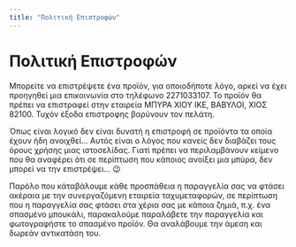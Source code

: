 ```yaml
---
title: "Πολιτική Επιστροφών"
---
```


# Πολιτική Επιστροφών

Μπορείτε να επιστρέψετε ένα προϊόν, για οποιοδήποτε λόγο, αρκεί να έχει προηγηθεί μια επικοινωνία στο τηλέφωνο 2271033107. Το προϊόν θα πρέπει να επιστραφεί στην εταιρεία ΜΠΥΡΑ ΧΙΟΥ ΙΚΕ, ΒΑΒΥΛΟΙ, ΧΙΟΣ 82100. Τυχόν έξοδα επιστροφης βαρύνουν τον πελάτη.

Όπως είναι λογικό δεν είναι δυνατή η επιστροφή σε προϊόντα τα οποία έχουν ήδη ανοιχθεί… Αυτός είναι ο λόγος που κανείς δεν διαβάζει τους όρους χρήσης μιας ιστοσελίδας. Γιατί πρέπει να περιλαμβάνουν κείμενο που θα αναφέρει ότι σε περίπτωση που κάποιος ανοίξει μια μπύρα, δεν μπορεί να την επιστρέψει… 😉

Παρόλο που κάταβάλουμε κάθε προσπάθεια η παραγγελία σας να φτάσει ακέραια με την συνεργαζόμενη εταιρεία ταχυμεταφορών, σε περίπτωση που η παραγγελία σας φτάσει στα χέρια σας με κάποια ζημιά, π.χ. ένα σπασμένο μπουκάλι, παρακαλούμε παραλάβετε την παραγγελία και φωτογραφήστε το σπασμένο προϊόν. Θα αναλάβουμε την άμεση και δωρεάν αντικατάση του.